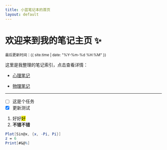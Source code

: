 ```yaml
---
title: 小蓝笔记本的首页
layout: default
---
```



# 欢迎来到我的笔记主页 ✨
<small>最后更新时间：{{ site.time | date: "%Y-%m-%d %H:%M" }}</small>

这里是我整理的笔记索引，点击查看详情：

- [心理笔记](/笔记库/心理笔记)

<ul>
  <li><a href="/笔记库/物理笔记">物理笔记</a></li>
</ul>

---

- [ ] 这是个任务
- [x] 更新测试

1. 好好<mark>好</mark>
  2. **不错不错**

```mathematica
Plot[Sin@x, {x, -Pi, Pi}]
z = 6
Print[#&@%]
```
